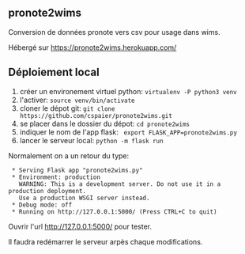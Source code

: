 ## pronote2wims

Conversion de données pronote vers csv pour usage dans wims.

Hébergé sur https://pronote2wims.herokuapp.com/

## Déploiement local

1. créer un environement virtuel python: `virtualenv -P python3 venv`
2. l'activer: `source venv/bin/activate`
3. cloner le dépot git: `git clone https://github.com/cspaier/pronote2wims.git`
4. se placer dans le dossier du dépot: `cd pronote2wims`
5. indiquer le nom de l'app flask: ` export FLASK_APP=pronote2wims.py`
6. lancer le serveur local: `python -m flask run`

Normalement on a un retour du type:
```
 * Serving Flask app "pronote2wims.py"
 * Environment: production
   WARNING: This is a development server. Do not use it in a production deployment.
   Use a production WSGI server instead.
 * Debug mode: off
 * Running on http://127.0.0.1:5000/ (Press CTRL+C to quit)

```
Ouvrir l'url http://127.0.0.1:5000/ pour tester.

Il faudra redémarrer le serveur arpès chaque modifications.
